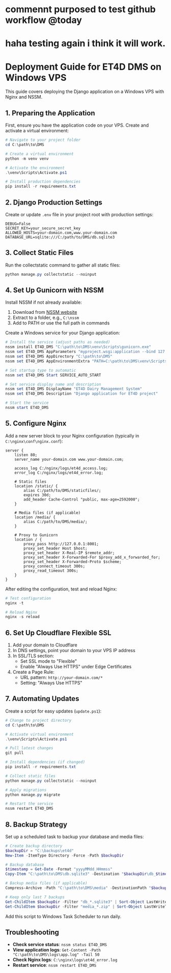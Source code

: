 # commennt purposed to test github workflow @today
# haha testing again i think it will work.
# Deployment Guide for ET4D DMS on Windows VPS


This guide covers deploying the Django application on a Windows VPS with Nginx and NSSM.

## 1. Preparing the Application

First, ensure you have the application code on your VPS. Create and activate a virtual environment:

```powershell
# Navigate to your project folder
cd C:\path\to\DMS

# Create a virtual environment
python -m venv venv

# Activate the environment
.\venv\Scripts\Activate.ps1

# Install production dependencies
pip install -r requirements.txt
```

## 2. Django Production Settings

Create or update `.env` file in your project root with production settings:

```
DEBUG=False
SECRET_KEY=your_secure_secret_key
ALLOWED_HOSTS=your-domain.com,www.your-domain.com
DATABASE_URL=sqlite:///C:/path/to/DMS/db.sqlite3
```

## 3. Collect Static Files

Run the collectstatic command to gather all static files:

```powershell
python manage.py collectstatic --noinput
```

## 4. Set Up Gunicorn with NSSM

Install NSSM if not already available:
1. Download from [NSSM website](https://nssm.cc/download)
2. Extract to a folder, e.g., `C:\nssm`
3. Add to PATH or use the full path in commands

Create a Windows service for your Django application:

```powershell
# Install the service (adjust paths as needed)
nssm install ET4D_DMS "C:\path\to\DMS\venv\Scripts\gunicorn.exe"
nssm set ET4D_DMS AppParameters "myproject.wsgi:application --bind 127.0.0.1:8001"
nssm set ET4D_DMS AppDirectory "C:\path\to\DMS"
nssm set ET4D_DMS AppEnvironmentExtra "PATH=C:\path\to\DMS\venv\Scripts;%PATH%"

# Set startup type to automatic
nssm set ET4D_DMS Start SERVICE_AUTO_START

# Set service display name and description
nssm set ET4D_DMS DisplayName "ET4D Dairy Management System"
nssm set ET4D_DMS Description "Django application for ET4D project"

# Start the service
nssm start ET4D_DMS
```

## 5. Configure Nginx

Add a new server block to your Nginx configuration (typically in `C:\nginx\conf\nginx.conf`):

```nginx
server {
    listen 80;
    server_name your-domain.com www.your-domain.com;
    
    access_log C:/nginx/logs/et4d_access.log;
    error_log C:/nginx/logs/et4d_error.log;

    # Static files
    location /static/ {
        alias C:/path/to/DMS/staticfiles/;
        expires 30d;
        add_header Cache-Control "public, max-age=2592000";
    }
    
    # Media files (if applicable)
    location /media/ {
        alias C:/path/to/DMS/media/;
    }
    
    # Proxy to Gunicorn
    location / {
        proxy_pass http://127.0.0.1:8001;
        proxy_set_header Host $host;
        proxy_set_header X-Real-IP $remote_addr;
        proxy_set_header X-Forwarded-For $proxy_add_x_forwarded_for;
        proxy_set_header X-Forwarded-Proto $scheme;
        proxy_connect_timeout 300s;
        proxy_read_timeout 300s;
    }
}
```

After editing the configuration, test and reload Nginx:

```powershell
# Test configuration
nginx -t

# Reload Nginx
nginx -s reload
```

## 6. Set Up Cloudflare Flexible SSL

1. Add your domain to Cloudflare
2. In DNS settings, point your domain to your VPS IP address
3. In SSL/TLS section:
   - Set SSL mode to "Flexible"
   - Enable "Always Use HTTPS" under Edge Certificates
4. Create a Page Rule:
   - URL pattern: `http://your-domain.com/*`
   - Setting: "Always Use HTTPS"

## 7. Automating Updates

Create a script for easy updates (`update.ps1`):

```powershell
# Change to project directory
cd C:\path\to\DMS

# Activate virtual environment
.\venv\Scripts\Activate.ps1

# Pull latest changes
git pull

# Install dependencies (if changed)
pip install -r requirements.txt

# Collect static files
python manage.py collectstatic --noinput

# Apply migrations
python manage.py migrate

# Restart the service
nssm restart ET4D_DMS
```

## 8. Backup Strategy

Set up a scheduled task to backup your database and media files:

```powershell
# Create backup directory
$backupDir = "C:\backups\et4d"
New-Item -ItemType Directory -Force -Path $backupDir

# Backup database
$timestamp = Get-Date -Format "yyyyMMdd_HHmmss"
Copy-Item "C:\path\to\DMS\db.sqlite3" -Destination "$backupDir\db_$timestamp.sqlite3"

# Backup media files (if applicable)
Compress-Archive -Path "C:\path\to\DMS\media" -DestinationPath "$backupDir\media_$timestamp.zip"

# Keep only last 7 backups
Get-ChildItem $backupDir -Filter "db_*.sqlite3" | Sort-Object LastWriteTime -Descending | Select-Object -Skip 7 | Remove-Item
Get-ChildItem $backupDir -Filter "media_*.zip" | Sort-Object LastWriteTime -Descending | Select-Object -Skip 7 | Remove-Item
```

Add this script to Windows Task Scheduler to run daily.

## Troubleshooting

- **Check service status**: `nssm status ET4D_DMS`
- **View application logs**: `Get-Content -Path "C:\path\to\DMS\logs\app.log" -Tail 50`
- **Check Nginx logs**: `C:\nginx\logs\et4d_error.log`
- **Restart service**: `nssm restart ET4D_DMS` 
